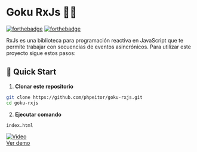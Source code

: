 # Goku RxJs 🐉💥

[![forthebadge](http://forthebadge.com/images/badges/made-with-javascript.svg)](https://www.linkedin.com/in/drphp/)
[![forthebadge](http://forthebadge.com/images/badges/built-with-love.svg)](https://www.linkedin.com/in/drphp/)

RxJs es una biblioteca para programación reactiva en JavaScript que te permite trabajar con secuencias de eventos asincrónicos.
Para utilizar este proyecto sigue estos pasos:

## 🚀 Quick Start

1. **Clonar este repositorio**
```bash
git clone https://github.com/phpeitor/goku-rxjs.git
cd goku-rxjs
```
2. **Ejecutar comando**
```bash
index.html
```

[![Video](https://img.youtube.com/vi/cqWT28OOpqA/0.jpg)](https://www.youtube.com/watch?v=cqWT28OOpqA)  
[Ver demo](https://www.youtube.com/watch?v=cqWT28OOpqA)
